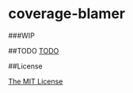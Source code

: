 # coverage-blamer
###WIP

##TODO
[TODO](https://github.com/kucherenko/coverage-blamer/blob/master/TODO.md)

##License

[The MIT License](https://github.com/kucherenko/coverage-blamer/blob/master/LICENSE)
